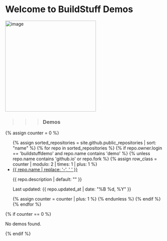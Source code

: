 # Welcome to BuildStuff Demos

<img width="288" alt="image" src="https://github.com/buildstuffdemo/buildstuffdemo.github.io/assets/10250297/2cd5c25f-d4e1-4884-be06-4880d7d2721e">

> > > ### Demos

<style>
  
@keyframes colorChange {
  0% { background-color: #f9f9f9; }
  50% { background-color: #e0e0e0; }
  100% { background-color: #f9f9f9; }
}

.odd {
  animation: colorChange 15s infinite;
}

@keyframes colorChangeEven {
  0% { background-color: #e0e0e0; }
  50% { background-color: #f9f9f9; }
  100% { background-color: #e0e0e0; }
}

.even {
  animation: colorChangeEven 15s infinite;
}
</style>

{% assign counter = 0 %}

<ul>
{% assign sorted_repositories = site.github.public_repositories | sort: "name" %}
{% for repo in sorted_repositories %}
  {% if repo.owner.login == 'buildstuffdemo' and repo.name contains 'demo' %}
    {% unless repo.name contains 'github.io' or repo.fork %}
      {% assign row_class = counter | modulo: 2 | times: 1 | plus: 1 %}
      <li>
        <a class="{% if row_class == 1 %}odd{% else %}even{% endif %}" href="https://buildstuffdemo.github.io/{{ repo.name }}">{{ repo.name  | replace: '-', ' ' }}</a>
          <p class="repo-description">{{ repo.description | default: "" }}</p>
        <p class="repo-updated">Last updated: {{ repo.updated_at | date: "%B %d, %Y" }}</p>
      </li>
      {% assign counter = counter | plus: 1 %}
    {% endunless %}
  {% endif %}
{% endfor %}
</ul>
{% if counter == 0 %}
  <p>No demos found.</p>
{% endif %}
